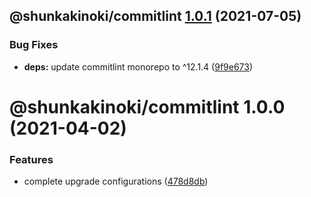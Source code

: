 ## @shunkakinoki/commitlint [1.0.1](https://github.com/shunkakinoki/configurations/compare/@shunkakinoki/commitlint@1.0.0...@shunkakinoki/commitlint@1.0.1) (2021-07-05)

### Bug Fixes

- **deps:** update commitlint monorepo to ^12.1.4 ([9f9e673](https://github.com/shunkakinoki/configurations/commit/9f9e673b18c65ad40a48db1633095e422ed68064))

# @shunkakinoki/commitlint 1.0.0 (2021-04-02)

### Features

- complete upgrade configurations ([478d8db](https://github.com/shunkakinoki/configurations/commit/478d8db3afc1157e242d47bc9439256b18849952))
